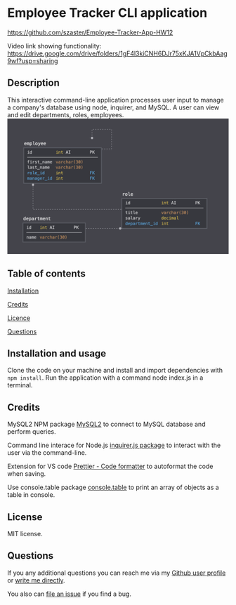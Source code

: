 # Employee Tracker CLI application

https://github.com/szaster/Employee-Tracker-App-HW12

Video link showing functionality:
https://drive.google.com/drive/folders/1gF4l3kiCNH6DJr75xKJA1VpCkbAag9wf?usp=sharing

## Description 

This interactive command-line application processes user input to manage a company's database using node, inquirer, and MySQL. A user can view and edit departments, roles, employees.
![Employee Tracker](Assets/schema.png)
<!-- ![Employee Tracker](Assets/employee-tracker.gif) -->

## Table of contents

[Installation](#installation)

[Credits](#credits)

[Licence](#license)

[Questions](#questions)

## Installation and usage

Clone the code on your machine and install and import dependencies with `npm install`. 
Run the application with a command node index.js in a terminal.


## Credits

MySQL2 NPM package [MySQL2](https://www.npmjs.com/package/mysql2) to connect to MySQL database and perform queries.

Command line interace for Node.js [inquirer.js package](https://www.npmjs.com/package/inquirer) to interact with the user via the command-line.

Extension for VS code [Prettier - Code formatter](https://marketplace.visualstudio.com/items?itemName=esbenp.prettier-vscode) to autoformat the code when saving.

Use console.table package [console.table](https://www.npmjs.com/package/console.table) to print an array of objects as a table in console. 

## License

MIT license. 

## Questions

If you any additional questions you can reach me via my [Github user profile](https://www.github.com/szaster) or [write me directly](mailto:szaster@protonmail.com).

You also can [file an issue](https://github.com/szaster/Employee-Tracker-App-HW12/issues) if you find a bug.




